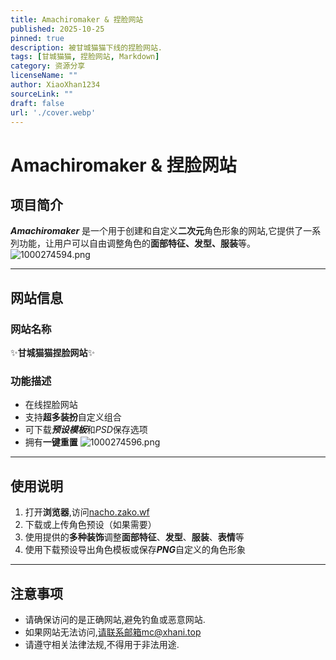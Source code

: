 ```yaml
---
title: Amachiromaker & 捏脸网站
published: 2025-10-25
pinned: true
description: 被甘城猫猫下线的捏脸网站.
tags: [甘城猫猫, 捏脸网站, Markdown]
category: 资源分享
licenseName: ""
author: XiaoXhan1234
sourceLink: ""
draft: false
url: './cover.webp'
---
```

# Amachiromaker & 捏脸网站

## 项目简介


***Amachiromaker*** 是一个用于创建和自定义**二次元**角色形象的网站,它提供了一系列功能，让用户可以自由调整角色的**面部特征、发型、服装**等。
![1000274594.png](https://photo.zako.wf/i/2025/10/25/68fc4803c10bf.png)

---

## 网站信息

### 网站名称

✨**甘城猫猫捏脸网站**✨

### 功能描述

- 在线捏脸网站
- 支持**超多装扮**自定义组合
- 可下载***预设模板***和*PSD*保存选项
- 拥有**一键重置**
![1000274596.png](https://photo.zako.wf/i/2025/10/25/68fc4960a255c.png)
---

## 使用说明


1. 打开**浏览器**,访问[nacho.zako.wf](https://nacho.zako.wf)
2. 下载或上传角色预设（如果需要）
3. 使用提供的**多种装饰**调整**面部特征**、**发型**、**服装**、**表情**等
4. 使用下载预设导出角色模板或保存***PNG***自定义的角色形象

---

## 注意事项


- 请确保访问的是正确网站,避免钓鱼或恶意网站.
- 如果网站无法访问,请联系邮箱mc@xhani.top
- 请遵守相关法律法规,不得用于非法用途.
